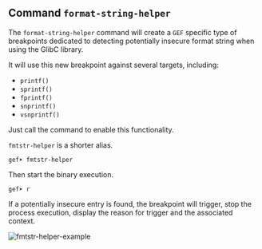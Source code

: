 ## Command `format-string-helper`

The `format-string-helper` command will create a `GEF` specific type of
breakpoints dedicated to detecting potentially insecure format string when
using the GlibC library.

It will use this new breakpoint against several targets, including:

* `printf()`
* `sprintf()`
* `fprintf()`
* `snprintf()`
* `vsnprintf()`

Just call the command to enable this functionality.

`fmtstr-helper` is a shorter alias.

```
gef➤ fmtstr-helper
```

Then start the binary execution.
```
gef➤ r
```

If a potentially insecure entry is found, the breakpoint will trigger, stop the
process execution, display the reason for trigger and the associated context.

![fmtstr-helper-example](https://i.imgur.com/INU3KGn.png)

